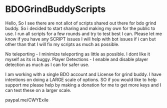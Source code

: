 # BDOGrindBuddyScripts

Hello, So I see there are not allot of scripts shared out there for bdo grind buddy. So i decided to start sharing and making
my own for the public to use. I run all scripts for a few rounds and try to test best I can. Please let me know if you have any SCRIPT issues
I will help with bot issues if i can but other than that I will fix my scripts as much as possible.

No teleporting - I minimize teleporting as little as possible. I dont like it myself as its is buggy.
Player Detections - I enable and disable player detection as much as I can for safer use.


I am working with a single BDO account and License for grind buddy. I have intentions on doing a LARGE scale of options. SO if you would 
like to help support me please help by making a donation for me to get more keys and I can test these on a larger scale.

paypal.me/CWYExile
